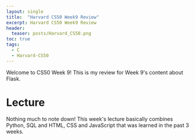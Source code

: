 ```yaml
---
layout: single
title:  "Harvard CS50 Week9 Review"
excerpt: Harvard CS50 Week9 Review
header:
  teaser: posts/Harvard_CS50.png
toc: true
tags:
  - C
  - Harvard-CS50
---
```


Welcome to CS50 Week 9! This is my review for Week 9's content about Flask.

# Lecture
Nothing much to note down! This week's lecture basically combines Python, SQL and HTML, CSS and JavaScript that was learned in the past 3 weeks.
